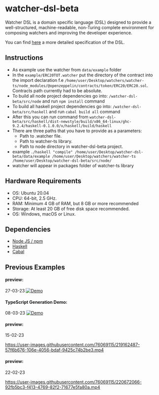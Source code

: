 # watcher-dsl-beta

Watcher DSL is a domain specific language (DSL) designed to provide a well-structured, machine-readable, non-Turing complete environment for composing watchers and improving the developer experience.

You can find [here](https://docs.google.com/document/d/1gDyuC78L_BdqCin9_N_iAUvyHVA-v0WEXEdTiFYO6q4) a more detailed specification of the DSL.

## Instructions
* As example use the watcher from `data/example` folder
* In the `example/ERC20TOT.watcher` put the directory of the contract into the import declaration f.e `/home/user/Desktop/watchers/watcher-ts/node_modules/@openzeppelin/contracts/token/ERC20/ERC20.sol`. Contracts path currently had to be absolute. 
* To build all node project dependencies go into: `/watcher-dsl-beta/src/node` and run `npm install` command
* To build all haskell project dependencies go into: `/watcher-dsl-beta/src/haskell` and run `cabal build all` command
* After this you can run command from `watcher-dsl-beta/src/haskell/dist-newstyle/build/x86_64-linux/ghc-9.2.4/haskell-0.1.0.0/x/haskell/build/haskell`
* There are three paths that you have to provide as a parameters: 
    * Path to .watcher file. 
    * Path to watcher-ts library. 
    * Path to node directory in watcher-dsl-beta project.
* example `./haskell "compile" /home/user/Desktop/watcher-dsl-beta/data/example /home/user/Desktop/watchers/watcher-ts /home/user/Desktop/watcher-dsl-beta/src/node/`
* watcher will appear in packages folder of watcher-ts library 
## Hardware Requirements 
* OS: Ubuntu 20.04
* CPU: 64-bit, 2.5 GHz.
* RAM: Minimum 4 GB of RAM, but 8 GB or more recommended
* Storage: At least 20 GB of free disk space recommended.
* OS: Windows, macOS or Linux.

## Dependencies

* [Node JS / npm](https://docs.npmjs.com/downloading-and-installing-node-js-and-npm)
* [Haskell](https://get-ghcup.haskell.org/)
* [Cabal](https://www.haskell.org/cabal/)

## Previous Examples

#### preview:
 27-03-23 
 [![Demo](https://i.imgur.com/pqrbpWp.png)](https://vimeo.com/810525901) 

#### TypeScript Generation Demo:
 08-03-23 
 [![Demo](https://i.imgur.com/MK6Xkk7.png)](https://vimeo.com/805929364) 

 


#### preview:
 15-02-23 
 
 https://user-images.githubusercontent.com/76069115/219162487-57f6b676-106e-4056-bdaf-9425c74b2be3.mp4

#### preview:
 22-02-23 
 

https://user-images.githubusercontent.com/76069115/220672066-92fb5bc3-f413-4769-82f2-71677e5fa80a.mp4
